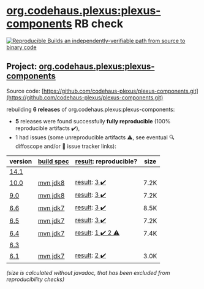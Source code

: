 [org.codehaus.plexus:plexus-components](https://central.sonatype.com/artifact/org.codehaus.plexus/plexus-components/10.0/versions) RB check
=======

[![Reproducible Builds](https://reproducible-builds.org/images/logos/rb.svg) an independently-verifiable path from source to binary code](https://reproducible-builds.org/)

## Project: [org.codehaus.plexus:plexus-components](https://central.sonatype.com/artifact/org.codehaus.plexus/plexus-components/10.0/versions)

Source code: [https://github.com/codehaus-plexus/plexus-components.git](https://github.com/codehaus-plexus/plexus-components.git)

rebuilding **6 releases** of org.codehaus.plexus:plexus-components:
- **5** releases were found successfully **fully reproducible** (100% reproducible artifacts :heavy_check_mark:),
- 1 had issues (some unreproducible artifacts :warning:, see eventual :mag: diffoscope and/or :memo: issue tracker links):

| version | [build spec](/BUILDSPEC.md) | [result](https://reproducible-builds.org/docs/jvm/): reproducible? | size |
| -- | --------- | ------ | -- |
| [14.1](https://central.sonatype.com/artifact/org.codehaus.plexus/plexus-components/14.1/pom) | | | |
| [10.0](https://central.sonatype.com/artifact/org.codehaus.plexus/plexus-components/10.0/pom) | [mvn jdk8](plexus-components-10.0.buildspec) | [result](plexus-components-10.0.buildinfo): [3 :heavy_check_mark: ](plexus-components-10.0.buildcompare) | 7.2K |
| [9.0](https://central.sonatype.com/artifact/org.codehaus.plexus/plexus-components/9.0/pom) | [mvn jdk8](plexus-components-9.0.buildspec) | [result](plexus-components-9.0.buildinfo): [3 :heavy_check_mark: ](plexus-components-9.0.buildcompare) | 7.2K |
| [6.6](https://central.sonatype.com/artifact/org.codehaus.plexus/plexus-components/6.6/pom) | [mvn jdk7](plexus-components-6.6.buildspec) | [result](plexus-components-6.6.buildinfo): [3 :heavy_check_mark: ](plexus-components-6.6.buildcompare) | 8.5K |
| [6.5](https://central.sonatype.com/artifact/org.codehaus.plexus/plexus-components/6.5/pom) | [mvn jdk7](plexus-components-6.5.buildspec) | [result](plexus-components-6.5.buildinfo): [3 :heavy_check_mark: ](plexus-components-6.5.buildcompare) | 7.2K |
| [6.4](https://central.sonatype.com/artifact/org.codehaus.plexus/plexus-components/6.4/pom) | [mvn jdk7](plexus-components-6.4.buildspec) | [result](plexus-components-6.4.buildinfo): [1 :heavy_check_mark:  2 :warning:](plexus-components-6.4.buildcompare) | 7.4K |
| [6.3](https://central.sonatype.com/artifact/org.codehaus.plexus/plexus-components/6.3/pom) | | | |
| [6.1](https://central.sonatype.com/artifact/org.codehaus.plexus/plexus-components/6.1/pom) | [mvn jdk7](plexus-components-6.1.buildspec) | [result](plexus-components-6.1.buildinfo): [2 :heavy_check_mark: ](plexus-components-6.1.buildcompare) | 3.0K |

<i>(size is calculated without javadoc, that has been excluded from reproducibility checks)</i>
